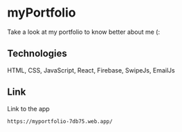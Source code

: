 # myPortfolio

Take a look at my portfolio to know better about me (:


## Technologies 
HTML, CSS, JavaScript, React, Firebase, SwipeJs, EmailJs

## Link
Link to the app
```
https://myportfolio-7db75.web.app/
```
